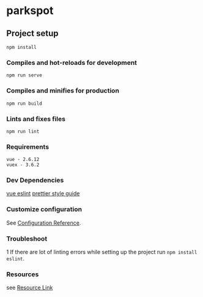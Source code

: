# parkspot

## Project setup
```
npm install
```

### Compiles and hot-reloads for development

```
npm run serve
```

### Compiles and minifies for production
```
npm run build
```

### Lints and fixes files
```
npm run lint
```

### Requirements
```
vue - 2.6.12
vuex - 3.6.2
```
### Dev Dependencies
[vue eslint](https://eslint.vuejs.org/user-guide/#installation)
[prettier style guide](https://willyadrianp.medium.com/vs-code-setup-for-vue-js-with-eslint-airbnb-config-and-prettier-1ddc3fa14eb9)

### Customize configuration
See [Configuration Reference](https://cli.vuejs.org/config/).


### Troubleshoot
1   If there are lot of linting errors while setting up the project run `npm install eslint`.


### Resources
see [Resource Link](https://github.com/vuejs/awesome-vue)
